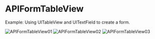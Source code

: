 APIFormTableView
================

Example: Using UITableView and UITextField to create a form.

![APIFormTableView01](https://github.com/apinston/img/raw/master/APIFormTableView/APIFormTableView01.png)
![APIFormTableView02](https://github.com/apinston/img/raw/master/APIFormTableView/APIFormTableView02.png)
![APIFormTableView03](https://github.com/apinston/img/raw/master/APIFormTableView/APIFormTableView03.png)

